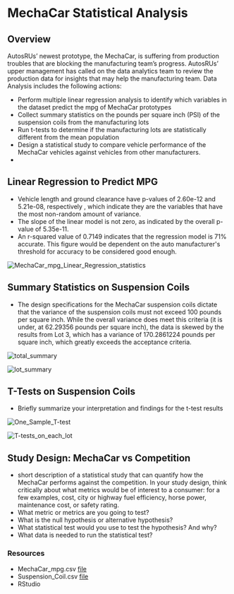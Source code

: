 # MechaCar Statistical Analysis

## Overview

AutosRUs’ newest prototype, the MechaCar, is suffering from production troubles that are blocking the manufacturing team’s progress. 
AutosRUs’ upper management has called on the data analytics team to review the production data for insights that may help the manufacturing team.
Data Analysis includes the following actions:
- Perform multiple linear regression analysis to identify which variables in the dataset predict the mpg of MechaCar prototypes
- Collect summary statistics on the pounds per square inch (PSI) of the suspension coils from the manufacturing lots
- Run t-tests to determine if the manufacturing lots are statistically different from the mean population
- Design a statistical study to compare vehicle performance of the MechaCar vehicles against vehicles from other manufacturers. 
- 
## Linear Regression to Predict MPG

- Vehicle length and ground clearance have p-values of 2.60e-12  and  5.21e-08, respectively , which indicate they are the variables that have the most non-random amount of variance. 
- The slope of the linear model is not zero, as indicated by the overall p-value of 5.35e-11.
- An r-squared value of 0.7149 indicates that the regression model is 71% accurate. This figure would be dependent on the auto manufacturer's threshold for accuracy to be considered good enough.

![MechaCar_mpg_Linear_Regression_statistics](https://user-images.githubusercontent.com/98564776/168491934-646128d3-1635-49c2-bedc-4165b68a8bd7.PNG)


## Summary Statistics on Suspension Coils

- The design specifications for the MechaCar suspension coils dictate that the variance of the suspension coils must not exceed 100 pounds per square inch. While the overall variance does meet this criteria  (it is under, at 62.29356 pounds per square inch), the data is skewed by the results from Lot 3, which has a variance of 170.2861224 pounds per square inch, which greatly exceeds the acceptance criteria.

![total_summary](https://user-images.githubusercontent.com/98564776/168491944-42342f5e-0201-4d40-aef8-7f69fec25df7.PNG)

![lot_summary](https://user-images.githubusercontent.com/98564776/168491948-2871d712-de14-4b64-8e45-3a4d7cae125c.PNG)


## T-Tests on Suspension Coils

- Briefly summarize your interpretation and findings for the t-test results

![One_Sample_T-test](https://user-images.githubusercontent.com/98564776/168491951-9afadd54-f971-40de-92ec-2024d7ae3a50.PNG)


![T-tests_on_each_lot](https://user-images.githubusercontent.com/98564776/168491955-e96a4662-55a4-47ce-ae8d-89327d4f0af6.PNG)

## Study Design: MechaCar vs Competition

- short description of a statistical study that can quantify how the MechaCar performs against the competition. In your study design, think critically about what metrics would be of interest to a consumer: for a few examples, cost, city or highway fuel efficiency, horse power, maintenance cost, or safety rating.
- What metric or metrics are you going to test?
- What is the null hypothesis or alternative hypothesis?
- What statistical test would you use to test the hypothesis? And why?
- What data is needed to run the statistical test?


### Resources

- MechaCar_mpg.csv   [file](MechaCar_mpg.csv)
- Suspension_Coil.csv  [file](Suspension_Coil.csv)
- RStudio
